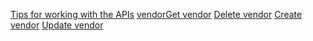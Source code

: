 
[Tips for working with the APIs](/dynamics365/business-central/dev-itpro/developer/devenv-connect-apps-tips)
[vendor](../resources/dynamics_vendor.md)[Get vendor](../api/dynamics_vendor_Get.md)
[Delete vendor](../api/dynamics_vendor_Delete.md)
[Create vendor](../api/dynamics_vendor_Create.md)
[Update vendor](../api/dynamics_vendor_Update.md)
